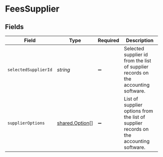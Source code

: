 # FeesSupplier


## Fields

| Field                                                                                  | Type                                                                                   | Required                                                                               | Description                                                                            |
| -------------------------------------------------------------------------------------- | -------------------------------------------------------------------------------------- | -------------------------------------------------------------------------------------- | -------------------------------------------------------------------------------------- |
| `selectedSupplierId`                                                                   | *string*                                                                               | :heavy_minus_sign:                                                                     | Selected supplier id from the list of supplier records on the accounting software.     |
| `supplierOptions`                                                                      | [shared.Option](../../../sdk/models/shared/option.md)[]                                | :heavy_minus_sign:                                                                     | List of supplier options from the list of supplier records on the accounting software. |